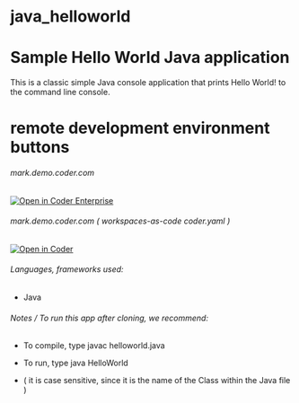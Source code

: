 # java_helloworld

# Sample Hello World Java application

This is a classic simple Java console application that prints Hello World! to the command line console.

# remote development environment buttons
###### mark.demo.coder.com
[![Open in Coder Enterprise](https://cdn.coder.com/embed-button.svg)](https://mark.demo.coder.com/environments/git?org=default&image=603c288a-c7a57070a87daf316c5c0e99&tag=ubuntu&service=github&repo=git@github.com:mtm20176/java_helloworld.git)
###### mark.demo.coder.com ( workspaces-as-code coder.yaml )
[![Open in Coder](https://cdn.coder.com/embed-button.svg)](https://mark.demo.coder.com/wac/build?project_oauth_service=github&template_oauth_service=github&project_url=git@github.com:mtm20176/java_helloworld.git&template_url=git@github.com:mtm20176/java_wac.git&template_ref=master)

###### Languages, frameworks used:

* Java



###### Notes / To run this app after cloning, we recommend:

* To compile, type javac helloworld.java

* To run, type java HelloWorld

* ( it is case sensitive, since it is the name of the Class within the Java file )

